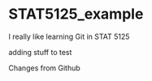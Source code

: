 # STAT5125_example
I really like learning Git in STAT 5125 

adding stuff to test

Changes from Github
